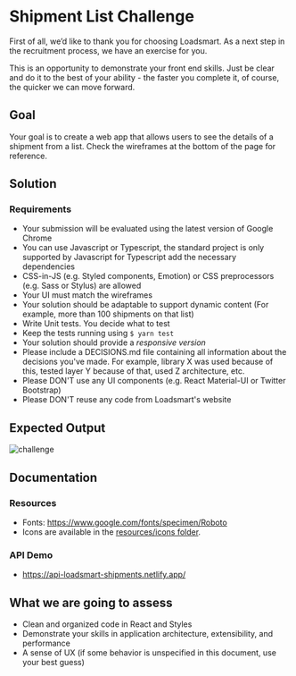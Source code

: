 # Shipment List Challenge

First of all, we’d like to thank you for choosing Loadsmart. As a next step in the recruitment process, we have an exercise for you.

This is an opportunity to demonstrate your front end skills. Just be clear and do it to the best of your ability - the faster you complete it, of course, the quicker we can move forward.

## Goal

Your goal is to create a web app that allows users to see the details of a shipment from a list. Check the wireframes at the bottom of the page for reference.

## Solution

### Requirements

- Your submission will be evaluated using the latest version of Google Chrome
- You can use Javascript or Typescript, the standard project is only supported by Javascript for Typescript add the necessary dependencies
- CSS-in-JS (e.g. Styled components, Emotion) or CSS preprocessors (e.g. Sass or Stylus) are allowed
- Your UI must match the wireframes
- Your solution should be adaptable to support dynamic content (For example, more than 100 shipments on that list)
- Write Unit tests. You decide what to test
- Keep the tests running using `$ yarn test`
- Your solution should provide a *responsive version*
- Please include a DECISIONS.md file containing all information about the decisions you've made. For example, library X was used because of this, tested layer Y because of that, used Z architecture, etc.
- Please DON'T use any UI components (e.g. React Material-UI or Twitter Bootstrap)
- Please DON'T reuse any code from Loadsmart's website

## Expected Output

![challenge](https://user-images.githubusercontent.com/381179/97653412-1d2ddb00-1a37-11eb-97e8-a190b4c8ee6d.png)

## Documentation

### Resources

- Fonts: https://www.google.com/fonts/specimen/Roboto
- Icons are available in the [resources/icons folder](resources/icons/).

### API Demo

- https://api-loadsmart-shipments.netlify.app/

## What we are going to assess

- Clean and organized code in React and Styles
- Demonstrate your skills in application architecture, extensibility, and performance
- A sense of UX (if some behavior is unspecified in this document, use your best guess)

 
